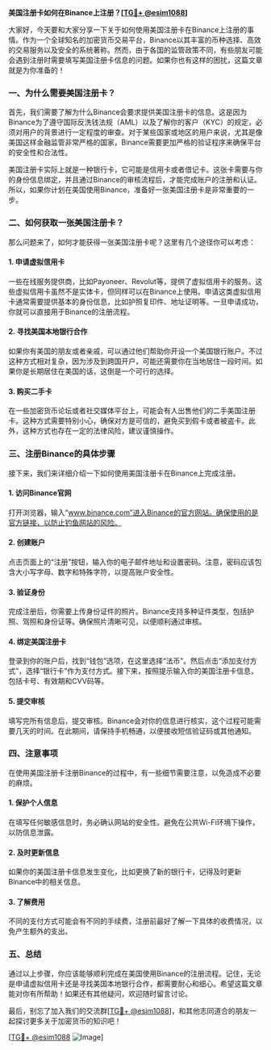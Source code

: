 **美国注册卡如何在Binance上注册？[[TG💪+ @esim1088](https://t.me/s/esim1088)]**

大家好，今天要和大家分享一下关于如何使用美国注册卡在Binance上注册的事情。作为一个全球知名的加密货币交易平台，Binance以其丰富的币种选择、高效的交易服务以及安全的系统著称。然而，由于各国的监管政策不同，有些朋友可能会遇到注册时需要填写美国注册卡信息的问题。如果你也有这样的困扰，这篇文章就是为你准备的！

### 一、为什么需要美国注册卡？

首先，我们需要了解为什么Binance会要求提供美国注册卡的信息。这是因为Binance为了遵守国际反洗钱法规（AML）以及了解你的客户（KYC）的规定，必须对用户的背景进行一定程度的审查。对于某些国家或地区的用户来说，尤其是像美国这样金融监管非常严格的国家，Binance需要更加严格的验证程序来确保平台的安全性和合法性。

美国注册卡实际上就是一种银行卡，它可能是信用卡或者借记卡。这张卡需要与你的身份信息绑定，并且通过Binance的审核流程后，才能完成账户的注册和认证。所以，如果你计划在美国使用Binance，准备好一张美国注册卡是非常重要的一步。

### 二、如何获取一张美国注册卡？

那么问题来了，如何才能获得一张美国注册卡呢？这里有几个途径你可以考虑：

#### 1. **申请虚拟信用卡**
   一些在线服务提供商，比如Payoneer、Revolut等，提供了虚拟信用卡的服务。这些虚拟信用卡虽然不是实体卡，但同样可以在Binance上使用。申请这类虚拟信用卡通常需要提供基本的身份信息，比如护照复印件、地址证明等。一旦申请成功，你就可以直接用于Binance的注册流程。

#### 2. **寻找美国本地银行合作**
   如果你有美国的朋友或者亲戚，可以通过他们帮助你开设一个美国银行账户。不过这种方式相对复杂，因为涉及到跨国开户，可能还需要你在当地居住一段时间。如果你是长期居住在美国的话，这倒是一个可行的选择。

#### 3. **购买二手卡**
   在一些加密货币论坛或者社交媒体平台上，可能会有人出售他们的二手美国注册卡。这种方式需要特别小心，确保对方是可信的，避免买到假卡或者被盗卡。此外，这种方式也存在一定的法律风险，建议谨慎操作。

### 三、注册Binance的具体步骤

接下来，我们来详细介绍一下如何使用美国注册卡在Binance上完成注册。

#### 1. 访问Binance官网
   打开浏览器，输入“www.binance.com”进入Binance的官方网站。确保使用的是官方链接，以防止钓鱼网站的风险。

#### 2. 创建账户
   点击页面上的“注册”按钮，输入你的电子邮件地址和设置密码。注意，密码应该包含大小写字母、数字和特殊字符，以提高账户安全性。

#### 3. 验证身份
   完成注册后，你需要上传身份证件的照片。Binance支持多种证件类型，包括护照、驾照和身份证等。确保照片清晰可见，以便顺利通过审核。

#### 4. 绑定美国注册卡
   登录到你的账户后，找到“钱包”选项，在这里选择“法币”。然后点击“添加支付方式”，选择“银行卡”作为支付方式。接下来，按照提示输入你的美国注册卡信息，包括卡号、有效期和CVV码等。

#### 5. 提交审核
   填写完所有信息后，提交审核。Binance会对你的信息进行核实，这个过程可能需要几天的时间。在此期间，请保持手机畅通，以便接收短信验证码或其他通知。

### 四、注意事项

在使用美国注册卡注册Binance的过程中，有一些细节需要注意，以免造成不必要的麻烦。

#### 1. **保护个人信息**
   在填写任何敏感信息时，务必确认网站的安全性。避免在公共Wi-Fi环境下操作，以防信息泄露。

#### 2. **及时更新信息**
   如果你的美国注册卡信息发生变化，比如更换了新的银行卡，记得及时更新Binance中的相关信息。

#### 3. **了解费用**
   不同的支付方式可能会有不同的手续费，注册前最好了解一下具体的收费情况，以免产生额外的支出。

### 五、总结

通过以上步骤，你应该能够顺利完成在美国使用Binance的注册流程。记住，无论是申请虚拟信用卡还是寻找美国本地银行合作，都需要耐心和细心。希望这篇文章能对你有所帮助！如果还有其他疑问，欢迎随时留言讨论。

最后，别忘了加入我们的交流群[[TG💪+ @esim1088](https://t.me/s/esim1088)]，和其他志同道合的朋友一起探讨更多关于加密货币的知识吧！

[[TG💪+ @esim1088](https://t.me/s/esim1088) ![Image](https://i.postimg.cc/4NQfJmqS/Snipaste-2025-05-13-00-14-12.png)]